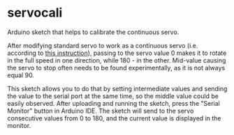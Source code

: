 servocali
=========

Arduino sketch that helps to calibrate the continuous servo.

After modifying standard servo to work as a continuous servo (i.e. according to [this instruction](www.seattlerobotics.org/guide/servohack.html)), passing to the servo value 0 makes it to rotate in the full speed in one direction, while 180 - in the other. Mid-value causing the servo to stop often needs to be found experimentally, as it is not always equal 90.

This sketch allows you to do that by setting intermediate values and sending the value to the serial port at the same time, so the middle value could be easily observed. After uploading and running the sketch, press the "Serial Monitor" button in Arduino IDE. The sketch will send to the servo consecutive values from 0 to 180, and the current value is displayed in the monitor.
